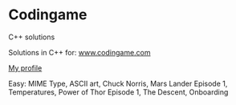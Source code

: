 # Codingame
C++ solutions

Solutions in C++ for: www.codingame.com

[My profile](https://www.codingame.com/profile/cf340d438dd53608e3579e948be703d88060073)

Easy: MIME Type, ASCII art, Chuck Norris, Mars Lander Episode 1, Temperatures, Power of Thor Episode 1, The Descent, Onboarding
